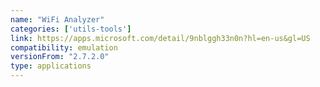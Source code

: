```yaml
---
name: "WiFi Analyzer"
categories: ['utils-tools']
link: https://apps.microsoft.com/detail/9nblggh33n0n?hl=en-us&gl=US
compatibility: emulation
versionFrom: "2.7.2.0"
type: applications
---
```


